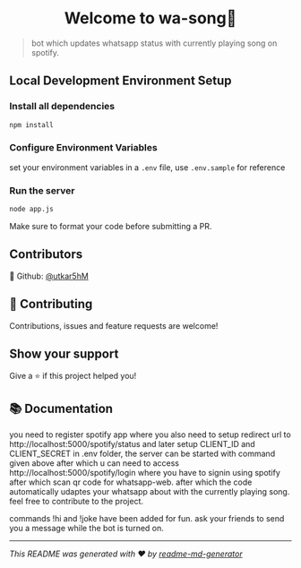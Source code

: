 <h1 align="center">Welcome to  wa-song👋</h1>

>bot which updates whatsapp status with currently playing song on spotify.

##  Local Development Environment Setup

### Install all dependencies
```sh
npm install
```

### Configure Environment Variables
set your environment variables in a `.env` file, use `.env.sample` for reference

### Run the  server
```sh
node app.js
```

Make sure to format your code before submitting a PR.

## Contributors

👤 Github: [@utkar5hM](https://github.com/utkar5hM)

## 🤝 Contributing

Contributions, issues and feature requests are welcome!

## Show your support

Give a ⭐️ if this project helped you!

## 📚 Documentation

you need to register spotify app where you also need to setup redirect url to http://localhost:5000/spotify/status and later setup CLIENT_ID and CLIENT_SECRET in .env folder, the server can be started with command given above after which u can need to access http://localhost:5000/spotify/login  where you have to signin using spotify after which scan qr code for whatsapp-web. after which the code automatically udaptes your whatsapp about with the currently playing song. feel free to contribute to the project. 

commands !hi and !joke have been added for fun. ask your friends to send you a message while the bot is turned on.

***
_This README was generated with ❤️ by [readme-md-generator](https://github.com/kefranabg/readme-md-generator)_
